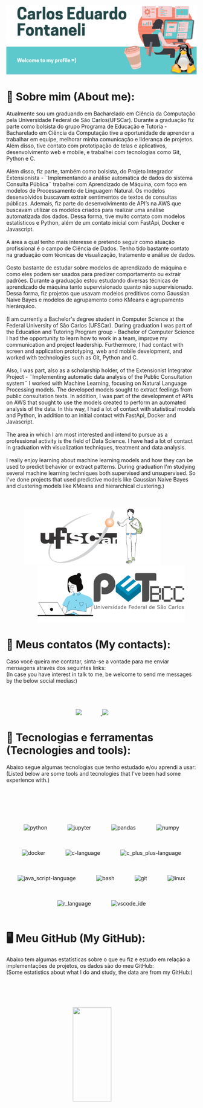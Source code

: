 <img alt="introduction" style="margin-right: 50px" src="./imgs/Carlos_Eduardo_Fontaneli_en.png"/>

# 👨 Sobre mim (About me):

Atualmente sou um graduando em Bacharelado em Ciência da Computação pela Universidade Federal de São Carlos(UFSCar). Durante a graduação fiz parte como bolsista do grupo Programa de Educação e Tutoria - Bacharelado em Ciência da Computação
tive a oportunidade de aprender a trabalhar em equipe, melhorar minha comunicação e liderança de projetos. Além disso, tive contato com prototipação de telas e aplicativos, desenvolvimento web e mobile, e trabalhei com tecnologias como Git, Python e C.
<br><br>
Além disso, fiz parte, também como bolsista, do Projeto Integrador Extensionista - ¨Implementando a análise automática de dados do sistema Consulta Pública¨ trabalhei com Aprendizado de Máquina, com foco em modelos de Processamento de Linguagem Natural. Os modelos desenvolvidos buscavam extrair sentimentos de textos de consultas públicas. Ademais, fiz parte do desenvolvimento de API’s na AWS que buscavam utilizar os modelos criados para realizar uma análise automatizada dos dados. Dessa forma, tive muito contato com modelos estatísticos e Python, além de um contato inicial com FastApi, Docker e Javascript.
<br><br>
A área a qual tenho mais interesse e pretendo seguir como atuação profissional é o campo de Ciência de Dados. Tenho tido bastante contato na graduação com técnicas de visualização, tratamento e análise de dados.
<br><br>
Gosto bastante de estudar sobre modelos de aprendizado de máquina e como eles podem ser usados para predizer comportamento ou extrair padrões. Durante a graduação estou estudando diversas técnicas de aprendizado de máquina tanto supervisionado quanto não supervisionado. Dessa forma, fiz projetos que usavam modelos preditivos como Gaussian Naive Bayes e modelos de agrupamento como KMeans e agrupamento hierárquico.
<br><br>
(I am currently a Bachelor's degree student in Computer Science at the Federal University of São Carlos (UFSCar). During graduation I was part of the Education and Tutoring Program group - Bachelor of Computer Science I had the opportunity to learn how to work in a team, improve my communication and project leadership. Furthermore, I had contact with screen and application prototyping, web and mobile development, and worked with technologies such as Git, Python and C.
<br><br>
Also, I was part, also as a scholarship holder, of the Extensionist Integrator Project - ¨Implementing automatic data analysis of the Public Consultation system¨ I worked with Machine Learning, focusing on Natural Language Processing models. The developed models sought to extract feelings from public consultation texts. In addition, I was part of the development of APIs on AWS that sought to use the models created to perform an automated analysis of the data. In this way, I had a lot of contact with statistical models and Python, in addition to an initial contact with FastApi, Docker and Javascript.
<br><br>
The area in which I am most interested and intend to pursue as a professional activity is the field of Data Science. I have had a lot of contact in graduation with visualization techniques, treatment and data analysis.
<br><br>
I really enjoy learning about machine learning models and how they can be used to predict behavior or extract patterns. During graduation I'm studying several machine learning techniques both supervised and unsupervised. So I've done projects that used predictive models like Gaussian Naive Bayes and clustering models like KMeans and hierarchical clustering.)

<div align="center" style="margin-top: 50px">
  <a href="https://www.ufscar.br/" target="_blank">
    <img alt="stduy" height="150" style="margin-right: 50px" src="./imgs/student.png"/>
  </a>
  <a href="https://petbcc.ufscar.br/" target="_blank">
    <img alt="pet_bcc" height="150" style="margin-left: 50px" src="./imgs/pet_bcc.png"/>
  </a>
</div>

# 📱 Meus contatos (My contacts):

Caso você queira me contatar, sinta-se a vontade para me enviar mensagens através dos seguintes links:
<br>
(In case you have interest in talk to me, be welcome to send me messages by the below social medias:)

<div align="center" style="margin-top: 50px"> 
  <br>
  <a href = "mailto:contatocarlosfontaneli84@gmail.com">
    <img src="https://img.shields.io/badge/-Gmail-%23333?style=for-the-badge&logo=gmail&logoColor=white" target="_blank" style="margin-right: 50px" height="50px">
  </a>
  <a href="https://www.linkedin.com/in/carlos-eduardo-fontaneli-b331a8417/" target="_blank" height="50px">
    <img src="https://img.shields.io/badge/-LinkedIn-%230077B5?style=for-the-badge&logo=linkedin&logoColor=white" target="_blank" style="margin-right: 50px" height="50px">
  </a> 
  <br>
</div>

# 🧰 Tecnologias e ferramentas (Tecnologies and tools):

Abaixo segue algumas tecnologias que tenho estudado e/ou aprendi a usar:
<br>
(Listed below are some tools and tecnologies that I've been had some experience with.)

<div align="center" style="margin-top: 50px">
  <br><br>
  <img alt="python" height="84" src="https://cdn.jsdelivr.net/gh/devicons/devicon/icons/python/python-original.svg" style="padding: 25px"/>
  <img alt="jupyter" height="84" src="https://cdn.jsdelivr.net/gh/devicons/devicon/icons/jupyter/jupyter-original.svg" style="padding: 25px"/>
  <img alt="pandas" height="84" src="https://cdn.jsdelivr.net/gh/devicons/devicon/icons/pandas/pandas-original.svg" style="padding: 25px"/>
  <img alt="numpy" height="84" src="https://cdn.jsdelivr.net/gh/devicons/devicon/icons/numpy/numpy-original.svg" style="padding: 25px"/>
  <img alt="docker" height="84" src="https://cdn.jsdelivr.net/gh/devicons/devicon/icons/docker/docker-original.svg" style="padding: 25px"/>
  <img alt="c-language" height="84" src="https://cdn.jsdelivr.net/gh/devicons/devicon/icons/c/c-plain.svg" style="padding: 25px"/>
  <img alt="c_plus_plus-language" height="84" src="https://cdn.jsdelivr.net/gh/devicons/devicon/icons/cplusplus/cplusplus-plain.svg" style="padding: 25px"/><br>
  <img alt="java_script-language" height="84" src="https://cdn.jsdelivr.net/gh/devicons/devicon/icons/javascript/javascript-plain.svg" style="padding: 25px"/>
  <img alt="bash" height="84" src="https://cdn.jsdelivr.net/gh/devicons/devicon/icons/bash/bash-original.svg" style="padding: 25px"/>
  <img alt="git" height="84" src="https://cdn.jsdelivr.net/gh/devicons/devicon/icons/git/git-original-wordmark.svg" style="padding: 25px"/>
  <img alt="linux" height="84" src="https://cdn.jsdelivr.net/gh/devicons/devicon/icons/linux/linux-plain.svg" style="padding: 25px"/>
  <img alt="r_language" height="84" src="https://cdn.jsdelivr.net/gh/devicons/devicon/icons/r/r-plain.svg"style="padding: 25px" />
  <img alt="vscode_ide" height="84" src="https://cdn.jsdelivr.net/gh/devicons/devicon/icons/vscode/vscode-original.svg" style="padding: 25px"/>

</div>

# 🖥️ Meu GitHub (My GitHub):

Abaixo tem algumas estatísticas sobre o que eu fiz e estudo em relação a implementações de projetos, os dados são do meu GitHub:
<br>
(Some estatistics about what I do and study, the data are from my GitHub:)

<div align="center" style="margin-top: 50px">
  <br><br>
  <a href="https://github.com/CarlosFontaneli">
  <img height="250px" width="45%" style="margin-right: 50px" src="https://github-readme-stats.vercel.app/api?username=CarlosFontaneli&show_icons=true&theme=great-gatsby&include_all_commits=true&count_private=true"/>
</div>
